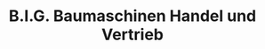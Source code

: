 ---
title: "B.I.G. Baumaschinen Handel und Vertrieb"
url: /bergen/b-i-g-baumaschinen-handel-und-vertrieb/
shop: Baumarkt
---
